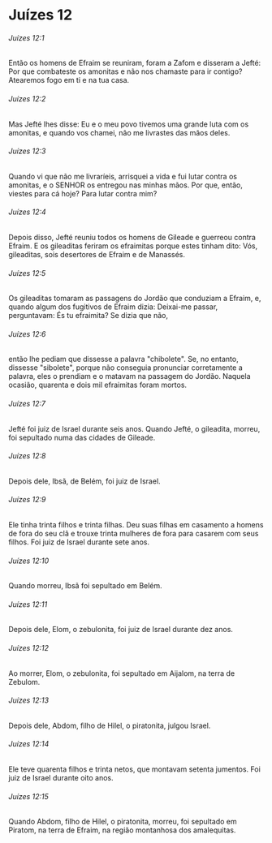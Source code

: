 # Juízes 12

###### Juízes 12:1

Então os homens de Efraim se reuniram, foram a Zafom e disseram a Jefté: Por que combateste os amonitas e não nos chamaste para ir contigo? Atearemos fogo em ti e na tua casa.

###### Juízes 12:2

Mas Jefté lhes disse: Eu e o meu povo tivemos uma grande luta com os amonitas, e quando vos chamei, não me livrastes das mãos deles.

###### Juízes 12:3

Quando vi que não me livraríeis, arrisquei a vida e fui lutar contra os amonitas, e o SENHOR os entregou nas minhas mãos. Por que, então, viestes para cá hoje? Para lutar contra mim?

###### Juízes 12:4

Depois disso, Jefté reuniu todos os homens de Gileade e guerreou contra Efraim. E os gileaditas feriram os efraimitas porque estes tinham dito: Vós, gileaditas, sois desertores de Efraim e de Manassés.

###### Juízes 12:5

Os gileaditas tomaram as passagens do Jordão que conduziam a Efraim, e, quando algum dos fugitivos de Efraim dizia: Deixai-me passar, perguntavam: És tu efraimita? Se dizia que não,

###### Juízes 12:6

então lhe pediam que dissesse a palavra "chibolete". Se, no entanto, dissesse "sibolete", porque não conseguia pronunciar corretamente a palavra, eles o prendiam e o matavam na passagem do Jordão. Naquela ocasião, quarenta e dois mil efraimitas foram mortos.

###### Juízes 12:7

Jefté foi juiz de Israel durante seis anos. Quando Jefté, o gileadita, morreu, foi sepultado numa das cidades de Gileade.

###### Juízes 12:8

Depois dele, Ibsã, de Belém, foi juiz de Israel.

###### Juízes 12:9

Ele tinha trinta filhos e trinta filhas. Deu suas filhas em casamento a homens de fora do seu clã e trouxe trinta mulheres de fora para casarem com seus filhos. Foi juiz de Israel durante sete anos.

###### Juízes 12:10

Quando morreu, Ibsã foi sepultado em Belém.

###### Juízes 12:11

Depois dele, Elom, o zebulonita, foi juiz de Israel durante dez anos.

###### Juízes 12:12

Ao morrer, Elom, o zebulonita, foi sepultado em Aijalom, na terra de Zebulom.

###### Juízes 12:13

Depois dele, Abdom, filho de Hilel, o piratonita, julgou Israel.

###### Juízes 12:14

Ele teve quarenta filhos e trinta netos, que montavam setenta jumentos. Foi juiz de Israel durante oito anos.

###### Juízes 12:15

Quando Abdom, filho de Hilel, o piratonita, morreu, foi sepultado em Piratom, na terra de Efraim, na região montanhosa dos amalequitas.

